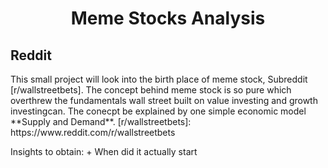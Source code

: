 <h1 align = 'center'> 
	Meme Stocks Analysis
	</h1>
<h2>
	Reddit
	</h2>
This small project will look into the birth place of meme stock, Subreddit [r/wallstreetbets]. The concept behind meme stock is so pure which overthrew the fundamentals wall street built on value investing and growth investingcan. The conecpt be explained by one simple economic model **Supply and Demand**.
[r/wallstreetbets]: https://www.reddit.com/r/wallstreetbets

Insights to obtain:
	+ When did it actually start